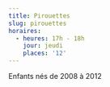 ```yaml
---
title: Pirouettes
slug: pirouettes
horaires:
  - heures: 17h - 18h
    jour: jeudi
    places: '12'
---
```

Enfants nés de 2008 à 2012
